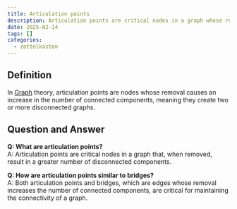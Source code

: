 ```yaml
---
title: Articulation points
description: Articulation points are critical nodes in a graph whose removal increases
date: 2025-02-14
tags: []
categories:
  - zettelkasten
---
```


## Definition

In [Graph](Graph.md) theory, articulation points are nodes whose removal causes an increase in the number of connected components, meaning they create two or more disconnected graphs.

## Question and Answer

**Q: What are articulation points?**  
A: Articulation points are critical nodes in a graph that, when removed, result in a greater number of disconnected components.

**Q: How are articulation points similar to bridges?**  
A: Both articulation points and bridges, which are edges whose removal increases the number of connected components, are critical for maintaining the connectivity of a graph.
